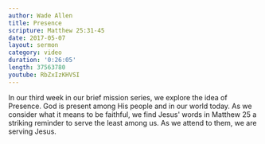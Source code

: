 ```yaml
---
author: Wade Allen
title: Presence
scripture: Matthew 25:31-45
date: 2017-05-07
layout: sermon
category: video
duration: '0:26:05' 
length: 37563780
youtube: RbZxIzKHVSI
---
```


In our third week in our brief mission series, we explore the idea of Presence. God is present among His people and in our world today. As we consider what it means to be faithful, we find Jesus' words in Matthew 25 a striking reminder to serve the least among us. As we attend to them, we are serving Jesus.
